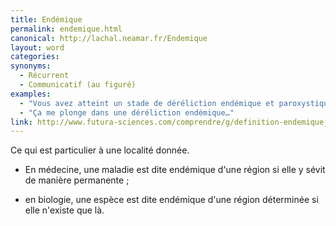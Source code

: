 ```yaml
---
title: Endémique
permalink: endemique.html
canonical: http://lachal.neamar.fr/Endemique
layout: word
categories:
synonyms:
  - Récurrent
  - Communicatif (au figuré)
examples:
  - "Vous avez atteint un stade de déréliction endémique et paroxystique…"
  - "Ça me plonge dans une déréliction endémique…"
link: http://www.futura-sciences.com/comprendre/g/definition-endemique_2258.php
---
```


Ce qui est particulier à une localité donnée.


* En médecine, une maladie est dite endémique d'une région si elle y sévit de manière permanente ;

* en biologie, une espèce est dite endémique d'une région déterminée si elle n'existe que là.

